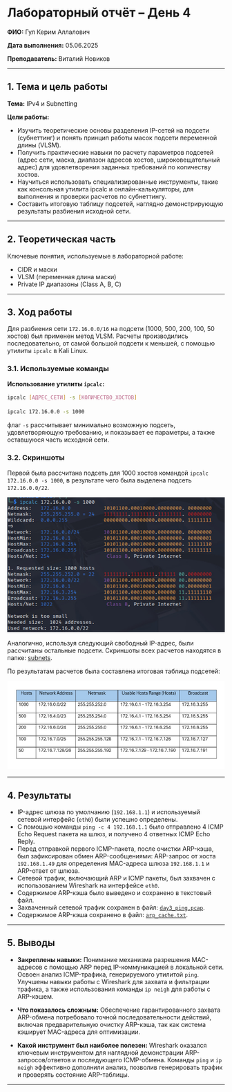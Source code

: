 
# Лабораторный отчёт – День 4


**ФИО:** Гул Керим Аллалович
 
**Дата выполнения:** 05.06.2025

**Преподаватель:** Виталий Новиков 


---

## 1. Тема и цель работы

**Тема:** IPv4 и Subnetting

**Цели работы:**

- Изучить теоретические основы разделения IP-сетей на подсети (субнеттинг) и понять принцип работы масок подсети переменной длины (VLSM).
- Получить практические навыки по расчету параметров подсетей (адрес сети, маска, диапазон адресов хостов, широковещательный адрес) для удовлетворения заданных требований по количеству хостов.
- Научиться использовать специализированные инструменты, такие как консольная утилита ipcalc и онлайн-калькуляторы, для выполнения и проверки расчетов по субнеттингу.
- Составить итоговую таблицу подсетей, наглядно демонстрирующую результаты разбиения исходной сети.

---

## 2. Теоретическая часть

Ключевые понятия, используемые в лабораторной работе:

- CIDR и маски
- VLSM (переменная длина маски)
- Private IP диапазоны (Class A, B, C)


---

## 3. Ход работы

Для разбиения сети `172.16.0.0/16` на подсети (1000, 500, 200, 100, 50 хостов) был применен метод VLSM. Расчеты производились последовательно, от самой большой подсети к меньшей, с помощью утилиты `ipcalc` в Kali Linux.

### 3.1. Используемые команды

**Использование утилиты `ipcalc`:**

```bash
ipcalc [АДРЕС_СЕТИ] -s [КОЛИЧЕСТВО_ХОСТОВ]

ipcalc 172.16.0.0 -s 1000

```

флаг `-s` рассчитывает минимально возможную подсеть, удовлетворяющую требованию, и показывает ее параметры, а также оставшуюся часть исходной сети.


### 3.2. Скриншоты

Первой была рассчитана подсеть для 1000 хостов командой `ipcalc 172.16.0.0 -s 1000`, в результате чего была выделена подсеть `172.16.0.0/22`.

![Расчет подсети на 1000 хостов с помощью ipcalc](https://raw.githubusercontent.com/Nelass1c/practica-konvey/main/day4/subnets/1000_hosts.jpg)

Аналогично, используя следующий свободный IP-адрес, были рассчитаны остальные подсети. Скриншоты всех расчетов находятся в папке: [subnets](https://github.com/Nelass1c/practica-konvey/tree/main/day4/subnets).


По результатам расчетов была составлена итоговая таблица подсетей:

![Таблица подсетей](https://raw.githubusercontent.com/Nelass1c/practica-konvey/main/day4/table/table.jpg)

---

## 4. Результаты

*   IP-адрес шлюза по умолчанию (`192.168.1.1`) и используемый сетевой интерфейс (`eth0`) были успешно определены.
*   С помощью команды `ping -c 4 192.168.1.1` было отправлено 4 ICMP Echo Request пакета на шлюз, и получено 4 ответных ICMP Echo Reply.
*   Перед отправкой первого ICMP-пакета, после очистки ARP-кэша, был зафиксирован обмен ARP-сообщениями: ARP-запрос от хоста `192.168.1.49` для определения MAC-адреса шлюза `192.168.1.1` и ARP-ответ от шлюза.
*   Сетевой трафик, включающий ARP и ICMP пакеты, был захвачен с использованием Wireshark на интерфейсе `eth0`.
*   Содержимое ARP-кэша было выведено и сохранено в текстовый файл.
*   Захваченный сетевой трафик сохранен в файл: [`day3_ping.pcap`](https://raw.githubusercontent.com/Nelass1c/practica-konvey/main/day3/wireshark/day3_ping.pcap).
*   Содержимое ARP-кэша сохранено в файл: [`arp_cache.txt`](https://raw.githubusercontent.com/Nelass1c/practica-konvey/main/day3/arp_cache.txt).

---

## 5. Выводы

*   **Закреплены навыки:** Понимание механизма разрешения MAC-адресов с помощью ARP перед IP-коммуникацией в локальной сети. Освоен анализ ICMP-трафика, генерируемого утилитой `ping`. Улучшены навыки работы с Wireshark для захвата и фильтрации трафика, а также использования команды `ip neigh` для работы с ARP-кэшем.

*   **Что показалось сложным:** Обеспечение гарантированного захвата ARP-обмена потребовало точной последовательности действий, включая предварительную очистку ARP-кэша, так как система кэширует MAC-адреса для оптимизации.

*   **Какой инструмент был наиболее полезен:** Wireshark оказался ключевым инструментом для наглядной демонстрации ARP-запросов/ответов и последующего ICMP-обмена. Команды `ping` и `ip neigh` эффективно дополнили анализ, позволив генерировать трафик и проверять состояние ARP-таблицы.

---
